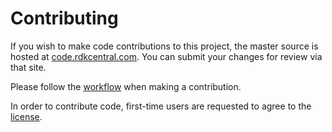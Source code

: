 Contributing
============

If you wish to make code contributions to this project, the master source is
hosted at [code.rdkcentral.com](https://code.rdkcentral.com/r/#/admin/projects/rdkb/components/opensource/ccsp/CcspAdvSecurity).
You can submit your changes for review via that site.

Please follow the [workflow](https://wiki.rdkcentral.com/display/CMF/Gerrit+Development+Workflow) when making a contribution.

In order to contribute code, first-time users are requested to agree to the [license](https://wiki.rdkcentral.com/signup.action).


